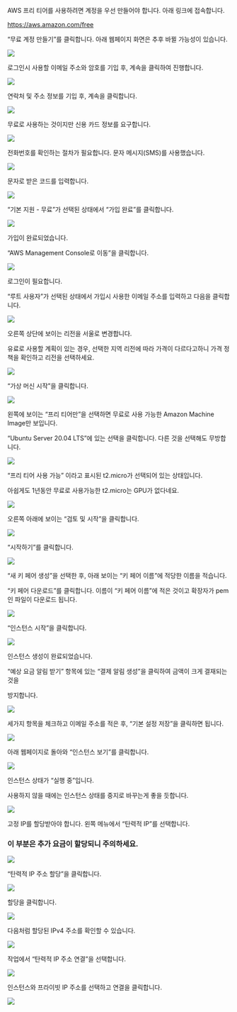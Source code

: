 AWS 프리 티어를 사용하려면 계정을 우선 만들어야 합니다. 아래 링크에 접속합니다.

https://aws.amazon.com/free

 

“무료 계정 만들기”를 클릭합니다. 아래 웹페이지 화면은 추후 바뀔 가능성이 있습니다.

<img src="https://github.com/dhcho/document/blob/main/images/aws/%231.png"/>

로그인시 사용할 이메일 주소와 암호를 기입 후, 계속을 클릭하여 진행합니다.

<img src="https://github.com/dhcho/document/blob/main/images/aws/%232.png"/>

연락처 및 주소 정보를 기입 후, 계속을 클릭합니다.

<img src="https://github.com/dhcho/document/blob/main/images/aws/%233.png"/>

무료로 사용하는 것이지만 신용 카드 정보를 요구합니다.

<img src="https://github.com/dhcho/document/blob/main/images/aws/%234.png"/>

전화번호를 확인하는 절차가 필요합니다. 문자 메시지(SMS)를 사용했습니다.

<img src="https://github.com/dhcho/document/blob/main/images/aws/%235.png"/>

문자로 받은 코드를 입력합니다.

<img src="https://github.com/dhcho/document/blob/main/images/aws/%236.png"/>

“기본 지원 - 무료”가 선택된 상태에서 “가입 완료”를 클릭합니다.

<img src="https://github.com/dhcho/document/blob/main/images/aws/%237.png"/>

가입이 완료되었습니다. 

“AWS Management Console로 이동”을 클릭합니다.

<img src="https://github.com/dhcho/document/blob/main/images/aws/%238.png"/>

로그인이 필요합니다.

“루트 사용자”가 선택된 상태에서 가입시 사용한 이메일 주소를 입력하고 다음을 클릭합니다.

<img src="https://github.com/dhcho/document/blob/main/images/aws/%239.png"/>

오른쪽 상단에 보이는 리전을 서울로 변경합니다.

 

유료로 사용할 계획이 있는 경우, 선택한 지역 리전에 따라 가격이 다르다고하니 가격 정책을 확인하고 리전을 선택하세요.

<img src="https://github.com/dhcho/document/blob/main/images/aws/%2310.png"/>

“가상 머신 시작”을 클릭합니다.

<img src="https://github.com/dhcho/document/blob/main/images/aws/%2311.png"/>
          
          
왼쪽에 보이는 “프리 티어만”을 선택하면 무료로 사용 가능한 Amazon Machine Image만 보입니다. 

“Ubuntu Server 20.04 LTS”에 있는 선택을 클릭합니다. 다른 것을 선택해도 무방합니다.

<img src="https://github.com/dhcho/document/blob/main/images/aws/%2312.png"/>

“프리 티어 사용 가능”  이라고 표시된 t2.micro가 선택되어 있는 상태입니다. 

아쉽게도 1년동안 무료로 사용가능한 t2.micro는 GPU가 없다네요.

<img src="https://github.com/dhcho/document/blob/main/images/aws/%2313.png"/>

오른쪽 아래에 보이는 “검토 및 시작”을 클릭합니다.

<img src="https://github.com/dhcho/document/blob/main/images/aws/%2314.png"/>

“시작하기”를 클릭합니다.

<img src="https://github.com/dhcho/document/blob/main/images/aws/%2315.png"/>

“새 키 페어 생성”을 선택한 후, 아래 보이는 “키 페어 이름”에 적당한 이름을 적습니다. 

“키 페어 다운로드”를 클릭합니다. 이름이 “키 페어 이름”에 적은 것이고 확장자가 pem인 파일이 다운로드 됩니다.

<img src="https://github.com/dhcho/document/blob/main/images/aws/%2316.png"/>

“인스턴스 시작”을 클릭합니다.

<img src="https://github.com/dhcho/document/blob/main/images/aws/%2317.png"/>

인스턴스 생성이 완료되었습니다. 

“예상 요금 알림 받기” 항목에 있는 “결제 알림 생성”을 클릭하여 금액이 크게 결재되는 것을

 방지합니다.
 
<img src="https://github.com/dhcho/document/blob/main/images/aws/%2318.png"/>
 
 세가지 항목을 체크하고 이메일 주소를 적은 후, “기본 설정 저장”을 클릭하면 됩니다.
 
<img src="https://github.com/dhcho/document/blob/main/images/aws/%2319.png"/>
 
아래 웹페이지로 돌아와 “인스턴스 보기”를 클릭합니다.
 
<img src="https://github.com/dhcho/document/blob/main/images/aws/%2320.png"/>
 
인스턴스 상태가 “실행 중”입니다. 

사용하지 않을 때에는 인스턴스 상태를 중지로 바꾸는게 좋을 듯합니다.

<img src="https://github.com/dhcho/document/blob/main/images/aws/%2321.png"/>

고정 IP를 할당받아야 합니다. 왼쪽 메뉴에서 “탄력적 IP”를 선택합니다.

### 이 부분은 추가 요금이 할당되니 주의하세요.

<img src="https://github.com/dhcho/document/blob/main/images/aws/%2322.png"/>

“탄력적 IP 주소 할당”을 클릭합니다.

<img src="https://github.com/dhcho/document/blob/main/images/aws/%2323.png"/>

할당을 클릭합니다.

<img src="https://github.com/dhcho/document/blob/main/images/aws/%2324.png"/>

다음처럼 할당된 IPv4 주소를 확인할 수 있습니다.

<img src="https://github.com/dhcho/document/blob/main/images/aws/%2325.png"/>

작업에서 “탄력적 IP 주소 연결”을 선택합니다.

<img src="https://github.com/dhcho/document/blob/main/images/aws/%2326.png"/>

인스턴스와 프라이빗 IP 주소를 선택하고 연결을 클릭합니다.

<img src="https://github.com/dhcho/document/blob/main/images/aws/%2327.png"/>
